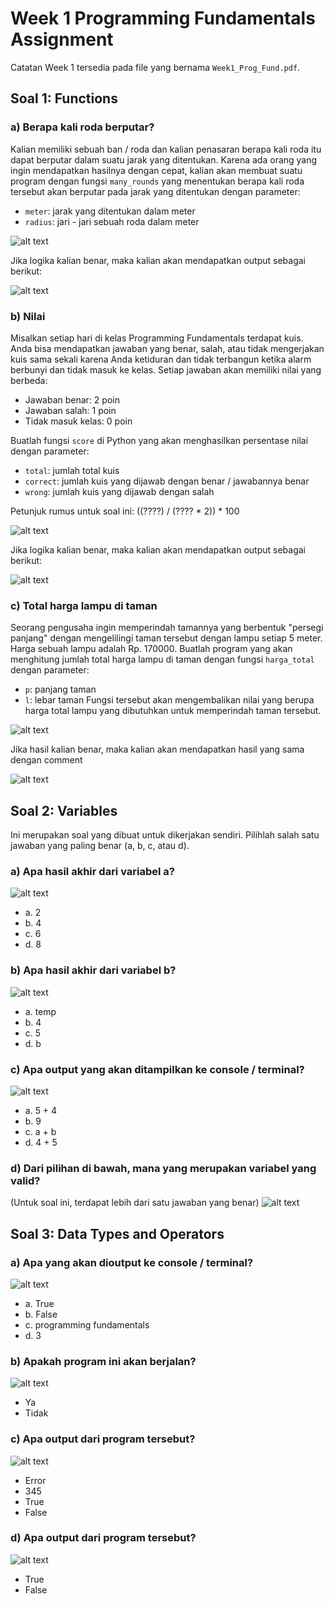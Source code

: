 # Week 1 Programming Fundamentals Assignment
Catatan Week 1 tersedia pada file yang bernama `Week1_Prog_Fund.pdf`.

## Soal 1: Functions
### a) Berapa kali roda berputar?
Kalian memiliki sebuah ban / roda dan kalian penasaran berapa kali roda itu dapat berputar dalam suatu jarak yang ditentukan. Karena ada orang yang ingin mendapatkan hasilnya dengan cepat, kalian akan membuat suatu program dengan fungsi `many_rounds` yang menentukan berapa kali roda tersebut akan berputar pada jarak yang ditentukan dengan parameter:
- `meter`: jarak yang ditentukan dalam meter
- `radius`: jari - jari sebuah roda dalam meter

![alt text](https://github.com/winstencoellins/programming-fundamentals-with-python/blob/main/Week1/images/many_round_func.png)

Jika logika kalian benar, maka kalian akan mendapatkan output sebagai berikut:

![alt text](https://github.com/winstencoellins/programming-fundamentals-with-python/blob/main/Week1/images/output_roda.png)

### b) Nilai
Misalkan setiap hari di kelas Programming Fundamentals terdapat kuis. Anda bisa mendapatkan jawaban yang benar, salah, atau tidak mengerjakan kuis sama sekali karena Anda ketiduran dan tidak terbangun ketika alarm berbunyi dan tidak masuk ke kelas. Setiap jawaban akan memiliki nilai yang berbeda:
- Jawaban benar: 2 poin
- Jawaban salah: 1 poin
- Tidak masuk kelas: 0 poin

Buatlah fungsi `score` di Python yang akan menghasilkan persentase nilai dengan parameter:
- `total`: jumlah total kuis
- `correct`: jumlah kuis yang dijawab dengan benar / jawabannya benar
- `wrong`: jumlah kuis yang dijawab dengan salah

Petunjuk rumus untuk soal ini: ((????) / (???? * 2)) * 100

![alt text](https://github.com/winstencoellins/programming-fundamentals-with-python/blob/main/Week1/images/score_func.png)

Jika logika kalian benar, maka kalian akan mendapatkan output sebagai berikut:

![alt text](https://github.com/winstencoellins/programming-fundamentals-with-python/blob/main/Week1/images/nilai_output.png)

### c) Total harga lampu di taman
Seorang pengusaha ingin memperindah tamannya yang berbentuk "persegi panjang" dengan mengelilingi taman tersebut dengan lampu setiap 5 meter. Harga sebuah lampu adalah Rp. 170000. Buatlah program yang akan menghitung jumlah total harga lampu di taman dengan fungsi `harga_total` dengan parameter:
- `p`: panjang taman
- `l`: lebar taman
Fungsi tersebut akan mengembalikan nilai yang berupa harga total lampu yang dibutuhkan untuk memperindah taman tersebut.

![alt text](https://github.com/winstencoellins/programming-fundamentals-with-python/blob/main/Week1/images/harga_total_func.png)

Jika hasil kalian benar, maka kalian akan mendapatkan hasil yang sama dengan comment

![alt text](https://github.com/winstencoellins/programming-fundamentals-with-python/blob/main/Week1/images/output_harga_total.png)

## Soal 2: Variables
Ini merupakan soal yang dibuat untuk dikerjakan sendiri. Pilihlah salah satu jawaban yang paling benar (a, b, c, atau d).
### a) Apa hasil akhir dari variabel a?
![alt text](https://github.com/winstencoellins/programming-fundamentals-with-python/blob/main/Week1/images/var_a.png)
- a. 2
- b. 4
- c. 6
- d. 8

### b) Apa hasil akhir dari variabel b?
![alt text](https://github.com/winstencoellins/programming-fundamentals-with-python/blob/main/Week1/images/var_b.png)
- a. temp
- b. 4
- c. 5
- d. b

### c) Apa output yang akan ditampilkan ke console / terminal?
![alt text](https://github.com/winstencoellins/programming-fundamentals-with-python/blob/main/Week1/images/var_c.png)
- a. 5 + 4
- b. 9
- c. a + b
- d. 4 + 5

### d) Dari pilihan di bawah, mana yang merupakan variabel yang valid? 
(Untuk soal ini, terdapat lebih dari satu jawaban yang benar)
![alt text](https://github.com/winstencoellins/programming-fundamentals-with-python/blob/main/Week1/images/var_d.png)

## Soal 3: Data Types and Operators

### a) Apa yang akan dioutput ke console / terminal?
![alt text](https://github.com/winstencoellins/programming-fundamentals-with-python/blob/main/Week1/images/dt_o_a.png)
- a. True
- b. False
- c. programming fundamentals
- d. 3

### b) Apakah program ini akan berjalan?
![alt text](https://github.com/winstencoellins/programming-fundamentals-with-python/blob/main/Week1/images/dt_o_b.png)
- Ya
- Tidak

### c) Apa output dari program tersebut?
![alt text](https://github.com/winstencoellins/programming-fundamentals-with-python/blob/main/Week1/images/dt_o_c.png)
- Error
- 345
- True
- False

### d) Apa output dari program tersebut?
![alt text](https://github.com/winstencoellins/programming-fundamentals-with-python/blob/main/Week1/images/dt_o_d.png)
- True
- False
